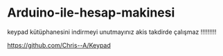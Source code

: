 # Arduino-ile-hesap-makinesi


keypad kütüphanesini indirmeyi unutmayınız akis takdirde çalışmaz !!!!!!!!!

https://github.com/Chris--A/Keypad
